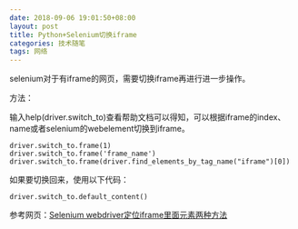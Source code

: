 ```yaml
---
date: 2018-09-06 19:01:50+08:00
layout: post
title: Python+Selenium切换iframe
categories: 技术随笔
tags: 网络
---
```


selenium对于有iframe的网页，需要切换iframe再进行进一步操作。

方法：

输入help(driver.switch_to)查看帮助文档可以得知，可以根据iframe的index、name或者selenium的webelement切换到iframe。

```
driver.switch_to.frame(1)
driver.switch_to.frame('frame_name') 
driver.switch_to.frame(driver.find_elements_by_tag_name("iframe")[0])
```

如果要切换回来，使用以下代码：

```
driver.switch_to.default_content()
```

参考网页：[Selenium webdriver定位iframe里面元素两种方法](https://www.cnblogs.com/ycyzharry/p/7218429.html)
